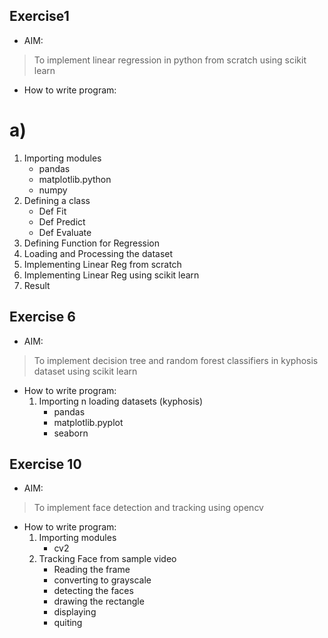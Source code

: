 ## Exercise1
* AIM:
> To implement linear regression in python from scratch using scikit learn
* How to write program:
# a)
  1. Importing modules
      * pandas
      * matplotlib.python
      * numpy
  2. Defining a class
      * Def Fit
      * Def Predict
      * Def Evaluate
  3. Defining Function for Regression
  4. Loading and Processing the dataset
  5. Implementing Linear Reg from scratch
  6. Implementing Linear Reg using scikit learn
  7. Result

## Exercise 6
* AIM:
> To implement decision tree and random forest classifiers in kyphosis dataset using scikit learn
* How to write program:
  1. Importing n loading datasets (kyphosis)
      * pandas
      * matplotlib.pyplot
      * seaborn
## Exercise 10
* AIM:
> To implement face detection and tracking using opencv
* How to write program:
  1. Importing modules
      * cv2
  2. Tracking Face from sample video
      * Reading the frame
      * converting to grayscale
      * detecting the faces
      * drawing the rectangle
      * displaying
      * quiting
